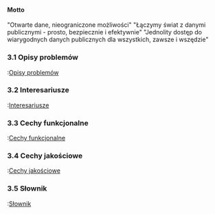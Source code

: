 
#### Motto

"Otwarte dane, nieograniczone możliwości"
"Łączymy świat z danymi publicznymi - prosto, bezpiecznie i efektywnie"
"Jednolity dostęp do wiarygodnych danych publicznych dla wszystkich, zawsze i wszędzie"


### 3.1 Opisy problemów

:[Opisy problemów](3.1.opisy.problemow/opisy.problemow.md)


### 3.2 Interesariusze

:[Interesariusze](3.2.interesariusze/interesariusze.md)


### 3.3 Cechy funkcjonalne

:[Cechy funkcjonalne](3.3.cechy.funkcjonalne/cechy.funkcjonalne.md)


### 3.4 Cechy jakościowe

:[Cechy jakościowe](3.4.cechy.jakosciowe/cechy.jakosciowe.md)


### 3.5 Słownik

:[Słownik](3.5.slownik/slownik.md)
